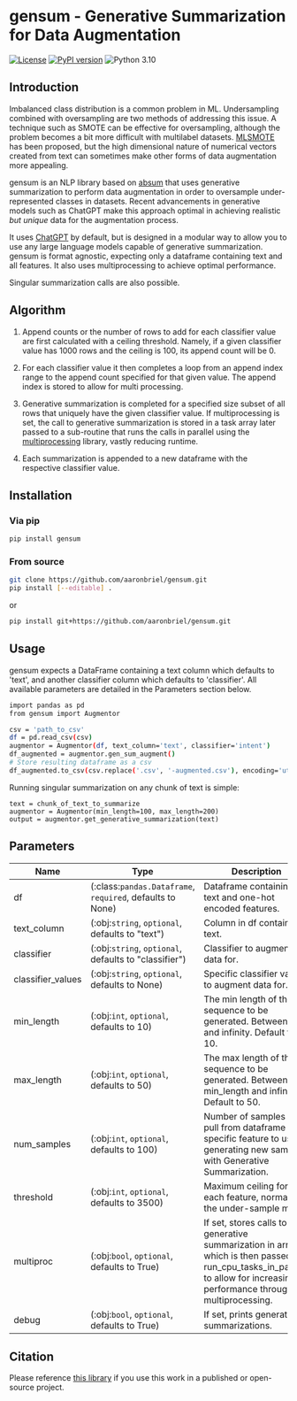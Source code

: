 # gensum - Generative Summarization for Data Augmentation

[![License](https://img.shields.io/badge/License-Apache%202.0-blue.svg)](https://opensource.org/licenses/Apache-2.0)
[![PyPI version](https://badge.fury.io/py/gensum.svg)](https://badge.fury.io/py/gensum)
![Python 3.10](https://img.shields.io/badge/python-3.6%20%7C%203.7-green.svg)

## Introduction
Imbalanced class distribution is a common problem in ML. Undersampling combined with oversampling are two methods of addressing this issue. 
A technique such as SMOTE can be effective for oversampling, although the problem becomes a bit more difficult with multilabel datasets. 
[MLSMOTE](https://www.sciencedirect.com/science/article/abs/pii/S0950705115002737) has been proposed, but the high dimensional nature of numerical vectors created from text can sometimes make other forms of data augmentation more appealing.

gensum is an NLP library based on [absum](https://github.com/aaronbriel/absum) that uses generative summarization to perform data augmentation in order to oversample under-represented classes in datasets. Recent advancements in generative models such as ChatGPT make this approach optimal in achieving realistic *but unique* data for the augmentation process.

It uses [ChatGPT](https://openai.com/blog/chatgpt) by default, but is designed in a modular way to allow you to use any large language models capable of generative summarization. 
gensum is format agnostic, expecting only a dataframe containing text and all features. It also uses multiprocessing to achieve optimal performance.

Singular summarization calls are also possible. 

## Algorithm
1. Append counts or the number of rows to add for each classifier value are first calculated with a ceiling threshold. Namely, if a given classifier value has 1000 rows and the ceiling is 100, its append count will be 0.

2. For each classifier value it then completes a loop from an append index range to the append count specified for that given value. The append index is stored to allow for multi processing.

3. Generative summarization is completed for a specified size subset of all rows that uniquely have the given classifier value. 
If multiprocessing is set, the call to generative summarization is stored in a task array later passed to a sub-routine that runs the calls in parallel using the [multiprocessing](https://docs.python.org/2/library/multiprocessing.html) library, vastly reducing runtime.

4. Each summarization is appended to a new dataframe with the respective classifier value.

## Installation
### Via pip

```bash
pip install gensum
```

### From source

```bash
git clone https://github.com/aaronbriel/gensum.git
pip install [--editable] .
```

or

```bash
pip install git+https://github.com/aaronbriel/gensum.git
```

## Usage

gensum expects a DataFrame containing a text column which defaults to 'text', and another classifier column which defaults to 'classifier'. All available parameters are detailed in the Parameters section below.

```bash
import pandas as pd
from gensum import Augmentor

csv = 'path_to_csv'
df = pd.read_csv(csv)
augmentor = Augmentor(df, text_column='text', classifier='intent')
df_augmented = augmentor.gen_sum_augment()
# Store resulting dataframe as a csv
df_augmented.to_csv(csv.replace('.csv', '-augmented.csv'), encoding='utf-8', index=False)
```

Running singular summarization on any chunk of text is simple:
```
text = chunk_of_text_to_summarize
augmentor = Augmentor(min_length=100, max_length=200)
output = augmentor.get_generative_summarization(text)
```

## Parameters

| Name | Type | Description |
| ---- | ---- | ----------- |
| df | (:class:`pandas.Dataframe`, `required`, defaults to None) | Dataframe containing text and one-hot encoded features.
| text_column | (:obj:`string`, `optional`, defaults to "text") | Column in df containing text.
| classifier | (:obj:`string`, `optional`, defaults to "classifier") | Classifier to augment data for.
| classifier_values | (:obj:`string`, `optional`, defaults to None) | Specific classifier values to augment data for.
| min_length | (:obj:`int`, `optional`, defaults to 10) | The min length of the sequence to be generated. Between 0 and infinity. Default to 10.
| max_length | (:obj:`int`, `optional`, defaults to 50) | The max length of the sequence to be generated. Between min_length and infinity. Default to 50.
| num_samples | (:obj:`int`, `optional`, defaults to 100) | Number of samples to pull from dataframe with specific feature to use in generating new sample with Generative Summarization.
| threshold | (:obj:`int`, `optional`, defaults to 3500) | Maximum ceiling for each feature, normally the under-sample max.
| multiproc | (:obj:`bool`, `optional`, defaults to True) | If set, stores calls to generative summarization in array which is then passed to run_cpu_tasks_in_parallel to allow for increasing performance through multiprocessing.
| debug | (:obj:`bool`, `optional`, defaults to True) | If set, prints generated summarizations.

## Citation

Please reference [this library](https://github.com/aaronbriel/gensum) if you use this work in a published or open-source project.
